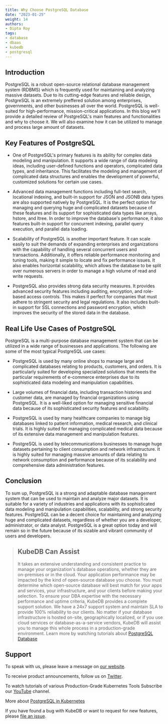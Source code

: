 ```yaml
---
title: Why Choose PostgreSQL Database
date: "2023-01-25"
weight: 14
authors:
- Dipta Roy
tags:
- database
- dbaas
- kubedb
- postgresql
---
```


## Introduction
PostgreSQL is a robust open-source relational database management system (RDBMS) which is frequently used for maintaining and analyzing massive datasets. Due to its cutting-edge features and reliable design, PostgreSQL is an extremely preffered solution among enterprises, governments, and other businesses all over the world. PostgreSQL is well-suited for high-performance, mission-critical applications. In this blog we'll provide a detailed review of PostgreSQL's main features and functionalities and why to choose it. We will also examine how it can be utilized to manage and process large amount of datasets.


## Key Features of PostgreSQL

- One of PostgreSQL's primary features is its ability for complex data modeling and manipulation. It supports a wide range of data modeling ideas, including user-defined functions and operators, complicated data types, and inheritance. This facilitates the modeling and management of complicated data structures and enables the development of powerful, customized solutions for certain use cases. 

- Advanced data management functions including full-text search, locational indexing, and built-in support for JSON and JSONB data types are also supported natively by PostgreSQL. It is the perfect option for managing and querying huge and complicated datasets because of these features and its support for sophisticated data types like arrays, hstore, and ltree. In order to improve the database's performance, it also features built-in support for concurrent indexing, parallel query execution, and parallel data loading.

- Scalability of PostgreSQL is another important feature. It can scale easily to suit the demands of expanding enterprises and organizations with the capability of handling several concurrent users and transactions. Additionally, it offers reliable performance monitoring and tuning tools, making it simple to locate and fix performance issues. It also enables horizontal scalability, which allows the database to be split over numerous servers in order to manage a high volume of read and write requests.

- PostgreSQL also provides strong data security measures. It provides advanced security features including auditing, encryption, and role-based access controls. This makes it perfect for companies that must adhere to stringent security and legal regulations. It also includes built-in support for SSL connections and password encryption, which improves the security of the stored data in the database.


## Real Life Use Cases of PostgreSQL
PostgreSQL is a multi-purpose database management system that can be utilized in a wide range of businesses and applications. The following are some of the most typical PostgreSQL use cases:

- PostgreSQL is used by many online shops to manage large and complicated databases relating to products, customers, and orders. It is particularly suited for developing specialized solutions that meets the particular requirements of e-commerce enterprises due to its sophisticated data modeling and manipulation capabilities.

- Large volumes of financial data, including transaction histories and customer data, are managed by financial organizations using PostgreSQL. It is a well-liked option for managing sensitive financial data because of its sophisticated security features and scalability.

- PostgreSQL is used by many healthcare companies to manage big databases linked to patient information, medical research, and clinical trials. It is highly suited for managing complicated medical data because of its extensive data management and manipulation features.

- PostgreSQL is used by telecommunications businesses to manage huge datasets pertaining to client consumption and network infrastructure. It is highly suited for managing massive amounts of data relating to network consumption and performance because of its scalability and comprehensive data administration features.


## Conclusion
To sum up, PostgreSQL is a strong and adaptable database management system that can be used to maintain and analyze major datasets. It is suitable for a variety of industries and applications with its sophisticated data modeling and manipulation capabilities, scalability, and strong security features. PostgreSQL can be a decent choice for maintaining and analyzing huge and complicated datasets, regardless of whether you are a developer, administrator, or data analyst. PostgreSQL is a great option today and will remain so in the future because of its sizable and vibrant community of users and developers.



> ## KubeDB Can Assist
> It takes an extensive understanding and consistent practice to manage your organization's database operations, whether they are on-premises or in the cloud. Your application performance may be impacted by the kind of open-source database you choose. You must determine which open-source database will best match for your apps and services, your infrastructure, and your clients before making your selection. 
> To ensure your DBA expertise with the necessary performance and uptime criteria, KubeDB provides a complete support solution. We have a 24x7 support system and maintain SLA to provide 100% reliability to our clients. No matter if your database infrastructure is hosted on-site, geographically localized, or if you use cloud services or database-as-a-service vendors, KubeDB will assist you to manage this whole process in a production-grade environment.
> Learn more by watching tutorials about [PostgreSQL Database](https://youtube.com/playlist?list=PLoiT1Gv2KR1imqnrYFhUNTLHdBNFXPKr_)











## Support

To speak with us, please leave a message on [our website](https://appscode.com/contact/).

To receive product announcements, follow us on [Twitter](https://twitter.com/KubeDB).

To watch tutorials of various Production-Grade Kubernetes Tools Subscribe our [YouTube](https://youtube.com/@appscode) channel.

More about [PostgreSQL in Kubernetes](https://kubedb.com/kubernetes/databases/run-and-manage-postgres-on-kubernetes/)

If you have found a bug with KubeDB or want to request for new features, please [file an issue](https://github.com/kubedb/project/issues/new).
